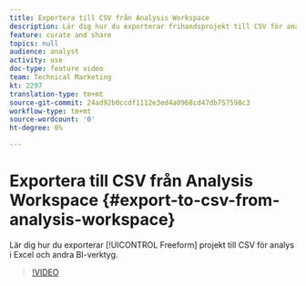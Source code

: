 ```yaml
---
title: Exportera till CSV från Analysis Workspace
description: Lär dig hur du exporterar frihandsprojekt till CSV för analys i Excel och andra BI-verktyg.
feature: curate and share
topics: null
audience: analyst
activity: use
doc-type: feature video
team: Technical Marketing
kt: 2297
translation-type: tm+mt
source-git-commit: 24ad92b0ccdf1112e3ed4a0968cd47db757598c3
workflow-type: tm+mt
source-wordcount: '0'
ht-degree: 0%

---
```



# Exportera till CSV från Analysis Workspace {#export-to-csv-from-analysis-workspace}

Lär dig hur du exporterar [!UICONTROL Freeform] projekt till CSV för analys i Excel och andra BI-verktyg.

>[!VIDEO](https://video.tv.adobe.com/v/24712/?quality=12)
